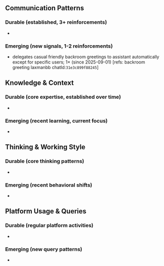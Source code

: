 ## Communication Patterns
### Durable (established, 3+ reinforcements)
- 

### Emerging (new signals, 1-2 reinforcements)
- delegates casual friendly backroom greetings to assistant automatically except for specific users; 1× (since 2025-09-01) [refs: backroom greeting laxmanbb chatId:`31e3c899f88245`]

## Knowledge & Context
### Durable (core expertise, established over time)
- 

### Emerging (recent learning, current focus)
- 

## Thinking & Working Style
### Durable (core thinking patterns)
- 

### Emerging (recent behavioral shifts)
- 

## Platform Usage & Queries
### Durable (regular platform activities)
- 

### Emerging (new query patterns)
- 